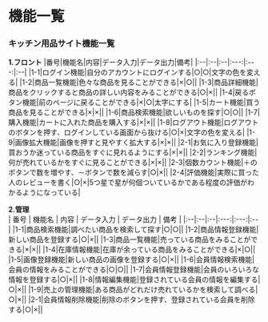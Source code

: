 # 機能一覧
### キッチン用品サイト機能一覧
**1.フロント**
|番号|機能名|内容|データ入力|データ出力|備考|
|:--|:--|:--|:---:|:---:|:--|
|1-1|ログイン機能|自分のアカウントにログインする|○|○|文字の色を変える|
|1-2|商品一覧機能|色々な商品を見ることができる|×|○||
|1-3|商品詳細機能|商品をクリックすると商品の詳しい内容をみることができる|○|×||
|1-4|戻るボタン機能|前のページに戻ることができる|×|○|太字にする|
|1-5|カート機能|買う商品を見ることができる|×|×||
|1-6|商品検索機能|欲しいものを探す|○|○||
|1-7|購入機能|カートに入れた商品を購入する|×|×||
|1-8|ログアウト機能|ログアウトのボタンを押す、ログインしている画面から抜ける|○|×|文字の色を変える|
|1-9|画像拡大機能|画像を押すと見やすく拡大する|×|×||
|2-1|お気に入り登録機能|買おうか迷っている商品をすぐに見れるようにする|×|×||
|2-2|ランキング機能|何が売れているかをすぐに見ることができる|×|×||
|2-3|個数カウント機能|＋のボタンで数を増やす、－ボタンで数を減らす|○|×||
|2-4|評価機能|実際に買った人のレビューを書く|○|×|5つ星で星が何個ついているかである程度の評価がわかるようになっている|

 **2.管理**<br>
 | 番号 | 機能名 | 内容 | データ入力 | データ出力 | 備考 |
 |:--|:--|:--|:---:|:---:|:--|
 |1-1|商品検索機能|調べたい商品を検索して探す|○|○||
 |1-2|商品情報登録機能|新しい商品を登録する|○|×||
 |1-3|商品一覧機能|売っている商品をみることができる|×|×||
 |1-4|在庫情報機能|在庫が余っている商品をみることができる|×|○||
 |1-5|画像登録機能|新しい商品の画像を登録する|○|×||
 |1-6|会員情報検索機能|会員の情報をみることができる|○|○||
 |1-7|会員情報登録機能|会員のいろいろな情報を登録する|○|×||
 |1-8|情報編集機能|登録されている会員の情報を編集する|○|×||
 |1-9|売上の管理機能|ある商品がどれだけ売れているかを検索して調べる|○|×||
 |2-1|会員情報削除機能|削除のボタンを押す、登録されている会員を削除する|○|×||
 
 

